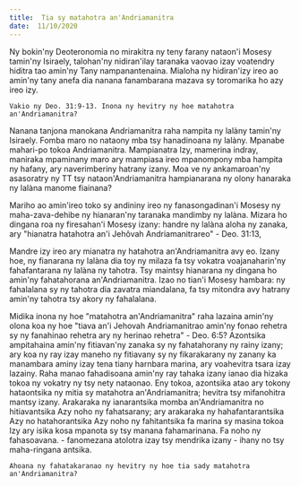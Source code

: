 ```yaml
---
title:  Tia sy matahotra an'Andriamanitra
date:  11/10/2020
---
```


Ny bokin'ny Deoteronomia no mirakitra ny teny farany nataon'i Mosesy tamin'ny Isiraely, talohan'ny nidiran'ilay taranaka vaovao izay voatendry hiditra tao amin'ny Tany nampanantenaina. Mialoha ny hidiran'izy ireo ao amin'ny tany anefa dia nanana fanambarana mazava sy toromarika ho azy ireo izy.

`Vakio ny Deo. 31:9-13. Inona ny hevitry ny hoe matahotra an'Andriamanitra?`

Nanana tanjona manokana Andriamanitra raha nampita ny lalàny tamin'ny Isiraely. Fomba maro no nataony mba tsy hanadinoana ny lalàny. Mpanabe mahari-po tokoa Andriamanitra. Mampianatra Izy, mamerina indray, maniraka mpaminany maro ary mampiasa ireo mpanompony mba hampita ny hafany, ary naverimberiny hatrany izany. Moa ve ny ankamaroan'ny asasoratry ny TT tsy nataon'Andriamanitra hampianarana ny olony hanaraka ny lalàna manome fiainana?

Mariho ao amin'ireo toko sy andininy ireo ny fanasongadinan'i Mosesy ny maha-zava-dehibe ny hianaran'ny taranaka mandimby ny lalàna. Mizara ho dingana roa ny firesahan'i Mosesy izany: handre ny lalàna aloha ny zanaka, ary "hianatra hatahotra an'i Jehôvah Andriamanitrareo" - Deo. 31:13,

Mandre izy ireo ary mianatra ny hatahotra an'Andriamanitra avy eo. Izany hoe, ny fianarana ny lalàna dia toy ny milaza fa tsy vokatra voajanaharin'ny fahafantarana ny lalàna ny tahotra. Tsy maintsy hianarana ny dingana ho amin'ny fahatahorana an'Andriamanitra. Izao no tian'i Mosesy hambara: ny fahalalana sy ny tahotra dia zavatra miandalana, fa tsy mitondra avy hatrany amin'ny tahotra tsy akory ny fahalalana.

Midika inona ny hoe "matahotra an'Andriamanitra" raha lazaina amin'ny olona koa ny hoe "tiava an'i Jehovah Andriamanitrao amin'ny fonao rehetra sy ny fanahinao rehetra ary ny herinao rehetra" - Deo. 6:5? Azontsika ampitahaina amin'ny fitiavan'ny zanaka sy ny fahatahorany ny rainy izany; ary koa ny ray izay maneho ny fitiavany sy ny fikarakarany ny zanany ka manambara aminy izay tena tiany harnbara marina, ary voahevitra tsara izay lazainy. Raha manao fahadisoana amin'ny ray tahaka izany ianao dia hizaka tokoa ny vokatry ny tsy nety nataonao. Eny tokoa, azontsika atao ary tokony hataontsika ny mitia sy matahotra an'Andriamanitra; hevitra tsy mifanohitra mantsy izany. Arakaraka ny ianarantsika momba an'Andriamanitra no hitiavantsika Azy noho ny fahatsarany; ary arakaraka ny hahafantarantsika Azy no hatahorantsika Azy noho ny fahitantsika fa marina sy masina tokoa Izy ary isika kosa mpanota sy tsy manana fahamarinana. Fa noho ny fahasoavana. - fanomezana atolotra izay tsy mendrika izany - ihany no tsy maha-ringana antsika.

`Ahoana ny fahatakaranao ny hevitry ny hoe tia sady matahotra an'Andriamanitra?`